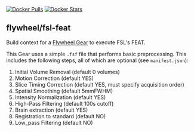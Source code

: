 [![Docker Pulls](https://img.shields.io/docker/pulls/flywheel/fsl-feat.svg)](https://hub.docker.com/r/flywheel/fsl-feat/)
[![Docker Stars](https://img.shields.io/docker/stars/flywheel/fsl-feat.svg)](https://hub.docker.com/r/flywheel/fsl-feat/)

## flywheel/fsl-feat

Build context for a [Flywheel Gear](https://github.com/flywheel-io/gears/tree/master/spec) to execute FSL's FEAT.

This Gear uses a simple `.fsf` file that performs basic preprocessing.
This includes the following steps, all of which are optional (see `manifest.json`):

1) Initial Volume Removal   (default 0 volumes)
1) Motion Correction        (default YES)
2) Slice Timing Correction  (default YES, must specify acquisition order)
3) Spatial Smoothing        (default 5mmFWHM)
4) Intensity Normalization  (default YES)
5) High-Pass Filtering      (default 100s cutoff)
6) Brain extraction         (default YES)
7) Registration to standard (default NO)
8) Low_pass Filtering       (default NO)
